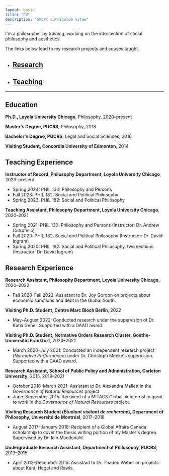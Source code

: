 ```yaml
---
layout: basic
title: "CV"
description: "Short curriculum vitae"
---
```


I'm a philosopher by training, working on the intersection of social philosophy and aesthetics. 

The links below lead to my research projects and couses taught.

* ## [Research](/research/)

* ## [Teaching](/teaching/)

---

## Education

**Ph.D., Loyola University Chicago**, Philosophy, 2020–present

**Master's Degree, PUCRS**, Philosophy, 2018

**Bachelor's Degree, PUCRS**, Legal and Social Sciences, 2016

**Visiting Student, Concordia University of Edmonton**, 2014

## Teaching Experience

**Instructor of Record, Philosophy Department, Loyola University Chicago**, 2023–present
- Spring 2024: PHIL 130: Philosophy and Persons
- Fall 2023: PHIL 182: Social and Political Philosophy
- Spring 2023: PHIL 182: Social and Political Philosophy

**Teaching Assistant, Philosophy Department, Loyola University Chicago**, 2020–2021
- Spring 2021: PHIL 130: Philosophy and Persons (Instructor: Dr. Andrew Cutrofello)
- Fall 2020: PHIL 182: Social and Political Philosophy (Instructor: Dr. David Ingram)
- Spring 2020: PHIL 182: Social and Political Philosophy, two sections (Instructor: Dr. David Ingram)

## Research Experience

**Research Assistant, Philosophy Department, Loyola University Chicago**, 2020–2022
- Fall 2020–Fall 2022: Assistant to Dr. Joy Gordon on projects about economic sanctions and debt in the Global South.

**Visiting Ph.D. Student, Centre Marc Bloch Berlin**, 2022
- May–August 2022: Conducted research under the supervision of Dr. Katia Genel. Supported with a DAAD award.

**Visiting Ph.D. Student, Normative Orders Research Cluster, Goethe-Universität Frankfurt**, 2020–2021
- March 2020–July 2021: Conducted an independent research project (*Normative Performance*) under Dr. Christoph Menke's supervision. Supported with a DAAD award.

**Research Assistant, School of Public Policy and Administration, Carleton University**, 2015, 2018–2021
- October 2018–March 2021: Assistant to Dr. Alexandra Mallett in the *Governance of Natural Resources* project
- June–September 2015: Recipient of a MITACS Globalink internship grant to work in the *Governance of Natural Resources* project.

**Visiting Research Student (*Étudiant visitant de recherche*), Department of Philosophy, Université de Montréal**, 2017–2018
- August 2017–January 2018: Recipient of a Global Affairs Canada scholarship to cover the thesis writing portion of my Master's degree. Supervised by Dr. Iain Macdonald.

**Undergraduate Research Assistant, Department of Philosophy, PUCRS**, 2013–2015
- April 2013–December 2015: Assistant to Dr. Thadeu Weber on projects about Kant, Hegel and Rawls.
